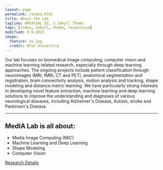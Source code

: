 ```yaml
---
layout: page
permalink: /index.html
title: About the Lab
tagline: HMFAYSAL V2, a Jekyll Theme
tags: [index, Jekyll, theme, responsive]
modified: 9-9-2013
image:
  feature: ou.jpg
  credit: Ohio University
---
```


Our lab focuses on biomedical image computing, computer vision and machine learning related research, especially through deep learning approaches. The ongoing projects include patient classification through neuroimages (MRI, fMRI, CT and PET), anatomical segmentation and registration, brain connectivity analysis, motion analysis and tracking, shape modeling and distance metric learning. We have particularly strong interests in developing novel feature extraction, machine learning and deep learning solutions to improve the understanding and diagnoses of various neurological diseases, including Alzheimer's Disease, Autism, stroke and Parkinson's Disease. 



---


## MedIA Lab is all about:

* Media Image Computing (MIC)
* Machine Learning and Deep Learning
* Shape Modeling
* Computer Vision

<a markdown="0" href="{{ site.url }}/articles" class="btn">Research Details</a>